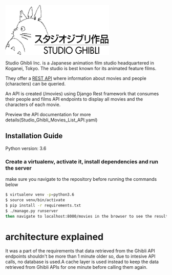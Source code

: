 ![](logo.png)

Studio Ghibli Inc. is a Japanese animation film studio headquartered in Koganei, Tokyo. The studio is best known for its animated feature films.

They offer a ​[REST API](https://ghibliapi.herokuapp.com/) where information
about movies and people (characters) can be queried.

An API is created (/movies) using Django Rest framework that consumes their people and films API endpoints to display all movies and the characters of each movie.

Preview the API documentation for more details(Studio_Ghibli_Movies_List_API.yaml)

## Installation Guide
Python version: 3.6
### Create a virtualenv, activate it, install dependencies and run the server
make sure you navigate to the repository before running the commands below
```bash
$ virtualenv venv -p=python3.6
$ source venv/bin/activate
$ pip install -r requirements.txt
$ ./manage.py runserver
then navigate to localhost:8000/movies in the browser to see the results
```

# architecture explained
It was a part of the requirements that data retrieved from the Ghibli API endpoints shouldn't be more than 1 minute older so,
due to intesive API calls, no database is used.A cache layer is used instead to keep the data retrieved from Ghibli APIs for one minute before calling them again.








